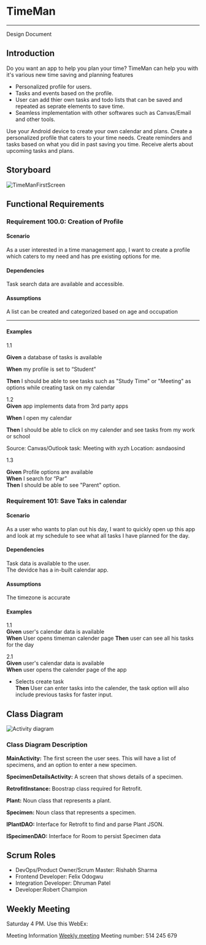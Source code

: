 # TimeMan
---

Design Document  

## Introduction 

Do you want an app to help you plan your time? TimeMan can help you with it's various new time saving and planning features

-	Personalized profile for users.
-	Tasks and events based on the profile.
-	User can add thier own tasks and todo lists that can be saved and repeated as seprate elements to save time.
-	Seamless implementation with other softwares such as Canvas/Email and other tools.  

Use your Android device to create your own calendar and plans. Create a personalized profile that caters to your time needs. Create reminders and tasks based on what you did in past saving you time. Receive alerts about upcoming tasks and plans. 

## Storyboard


![TimeManFirstScreen](https://user-images.githubusercontent.com/57459468/170843101-61091905-6c12-456b-8b03-c36e76bf0b71.png)


## Functional Requirements

### Requirement 100.0: Creation of Profile

#### Scenario

As a user interested in a time management app, I want to create a profile which caters to my need and has pre existing options for me.
#### Dependencies

Task search data are available and accessible.  

#### Assumptions

A list can be created and categorized based on age and occupation

-----

#### Examples
1.1  

**Given** a database of tasks is available 

**When**  my profile is set to “Student”  

**Then** I should be able to see tasks such as "Study Time" or "Meeting" as options while creating task on my calendar 


1.2  
**Given** app implements data from 3rd party apps  

**When** I open my calendar   

**Then** I should be able to click on my calender and see tasks from my work or school 

Source: Canvas/Outlook
task: Meeting with xyzh
Location: asndaosind

1.3  

**Given** Profile options are available  
**When** I search for “Par”  
**Then** I should be able to see "Parent" option.


### Requirement 101: Save Taks in calendar

#### Scenario

As a user who wants to plan out his day, I want to quickly open up this app and look at my schedule to see what all tasks I have planned for the day.

#### Dependencies
Task data is available to the user.  
The devidce has a in-built calendar app.  


#### Assumptions  
The timezone is accurate

#### Examples  

1.1  
**Given** user's calendar data is available  
**When** User opens timeman calender page
**Then** user can see all his tasks for the day

2.1  
**Given** user's calendar data is available  
**When**  user opens the calender page of the app 

-	Selects create task  
**Then** User can enter  tasks into the calender, the task option will also include previous tasks for faster input.

## Class Diagram


![Activity diagram](https://user-images.githubusercontent.com/57459468/171060898-9d677441-3f2c-4bbd-8d6c-8807e918f46d.png)


### Class Diagram Description


**MainActivity:**  The first screen the user sees.  This will have a list of specimens, and an option to enter a new specimen.  

**SpecimenDetailsActivity:**  A screen that shows details of a specimen.  

**RetrofitInstance:** Boostrap class required for Retrofit.  

**Plant:** Noun class that represents a plant.  

**Specimen:** Noun class that represents a specimen.  

**IPlantDAO:** Interface for Retrofit to find and parse Plant JSON.  

**ISpecimenDAO:** Interface for Room to persist Specimen data  

## Scrum Roles

- DevOps/Product Owner/Scrum Master: Rishabh Sharma 
- Frontend Developer: Felix Odogwu  
- Integration Developer: Dhruman Patel  
- Developer:Robert Champion

## Weekly Meeting

Saturday 4 PM.  Use this WebEx:

Meeting Information
[Weekly meeting](https://ucincinnati.webex.com/ucincinnati/j.php?MTID=m4eae59003bb943cc093fcd3f285864db)
Meeting number:
514 245 679







